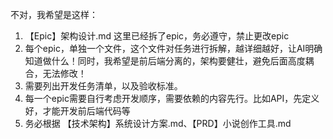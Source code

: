 不对，我希望是这样：
1. 【Epic】架构设计.md 这里已经拆了epic，务必遵守，禁止更改epic
2. 每个epic，单独一个文件，这个文件对任务进行拆解，越详细越好，让AI明确知道做什么！同时，我希望是前后端分离的，架构要健壮，避免后面高度耦合，无法修改！
3. 需要列出开发任务清单，以及验收标准。
4. 每一个epic需要自行考虑开发顺序，需要依赖的内容先行。比如API，先定义好，才能开发前后端代码等
5. 务必根据 【技术架构】系统设计方案.md、【PRD】小说创作工具.md
